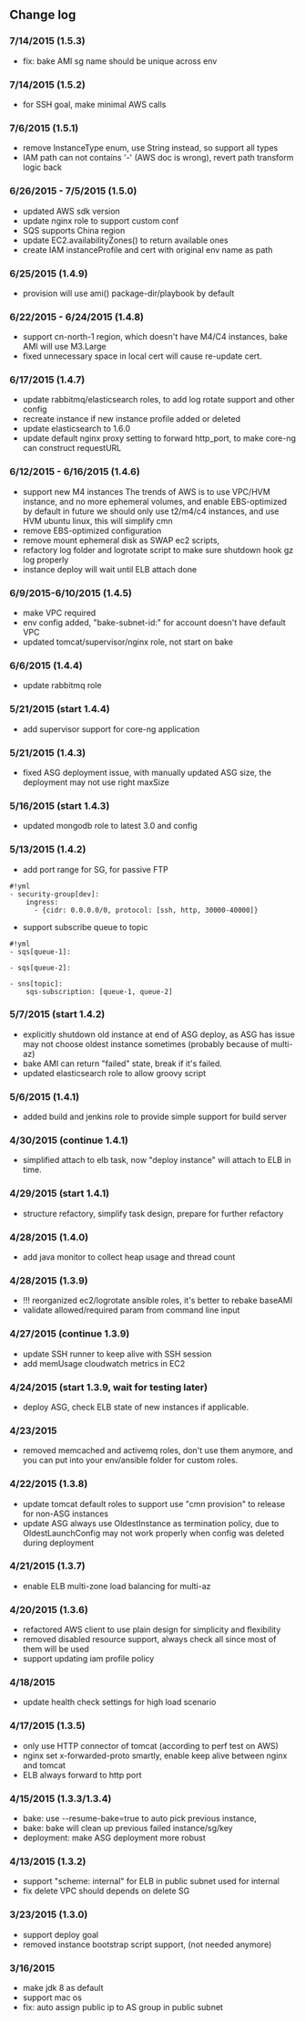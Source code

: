 ## Change log

### 7/14/2015 (1.5.3)
* fix: bake AMI sg name should be unique across env

### 7/14/2015 (1.5.2)
* for SSH goal, make minimal AWS calls

### 7/6/2015 (1.5.1)
* remove InstanceType enum, use String instead, so support all types
* IAM path can not contains '-' (AWS doc is wrong), revert path transform logic back 

### 6/26/2015 - 7/5/2015 (1.5.0)
* updated AWS sdk version 
* update nginx role to support custom conf
* SQS supports China region
* update EC2.availabilityZones() to return available ones
* create IAM instanceProfile and cert with original env name as path

### 6/25/2015 (1.4.9)
* provision will use ami() package-dir/playbook by default

### 6/22/2015 - 6/24/2015 (1.4.8)
* support cn-north-1 region, which doesn't have M4/C4 instances, bake AMI will use M3.Large
* fixed unnecessary space in local cert will cause re-update cert.  

### 6/17/2015 (1.4.7)
* update rabbitmq/elasticsearch roles, to add log rotate support and other config
* recreate instance if new instance profile added or deleted
* update elasticsearch to 1.6.0
* update default nginx proxy setting to forward http_port, to make core-ng can construct requestURL

### 6/12/2015 - 6/16/2015 (1.4.6)
* support new M4 instances
The trends of AWS is to use VPC/HVM instance, and no more ephemeral volumes, and enable EBS-optimized by default
in future we should only use t2/m4/c4 instances, and use HVM ubuntu linux, this will simplify cmn
* remove EBS-optimized configuration
* remove mount ephemeral disk as SWAP ec2 scripts,
* refactory log folder and logrotate script to make sure shutdown hook gz log properly
* instance deploy will wait until ELB attach done

### 6/9/2015-6/10/2015 (1.4.5)
* make VPC required
* env config added, "bake-subnet-id:" for account doesn't have default VPC
* updated tomcat/supervisor/nginx role, not start on bake

### 6/6/2015 (1.4.4)
* update rabbitmq role

### 5/21/2015 (start 1.4.4)
* add supervisor support for core-ng application

### 5/21/2015 (1.4.3)
* fixed ASG deployment issue, with manually updated ASG size, the deployment may not use right maxSize

### 5/16/2015 (start 1.4.3)
* updated mongodb role to latest 3.0 and config

### 5/13/2015 (1.4.2)
* add port range for SG, for passive FTP
```
#!yml
- security-group[dev]:
    ingress:
      - {cidr: 0.0.0.0/0, protocol: [ssh, http, 30000-40000]}
```

* support subscribe queue to topic
```
#!yml
- sqs[queue-1]:

- sqs[queue-2]:

- sns[topic]:
    sqs-subscription: [queue-1, queue-2]
```

### 5/7/2015 (start 1.4.2)
* explicitly shutdown old instance at end of ASG deploy, as ASG has issue may not choose oldest instance sometimes (probably because of multi-az) 
* bake AMI can return "failed" state, break if it's failed.
* updated elasticsearch role to allow groovy script

### 5/6/2015 (1.4.1)
* added build and jenkins role to provide simple support for build server

### 4/30/2015 (continue 1.4.1)
* simplified attach to elb task, now "deploy instance" will attach to ELB in time.

### 4/29/2015 (start 1.4.1)
* structure refactory, simplify task design, prepare for further refactory

### 4/28/2015 (1.4.0)
* add java monitor to collect heap usage and thread count

### 4/28/2015 (1.3.9)
* !!! reorganized ec2/logrotate ansible roles, it's better to rebake baseAMI
* validate allowed/required param from command line input

### 4/27/2015 (continue 1.3.9)
* update SSH runner to keep alive with SSH session
* add memUsage cloudwatch metrics in EC2

### 4/24/2015 (start 1.3.9, wait for testing later)
* deploy ASG, check ELB state of new instances if applicable.

### 4/23/2015
* removed memcached and activemq roles, don't use them anymore, and you can put into your env/ansible folder for custom roles.

### 4/22/2015 (1.3.8)
* update tomcat default roles to support use "cmn provision" to release for non-ASG instances
* update ASG always use OldestInstance as termination policy, due to OldestLaunchConfig may not work properly when config was deleted during deployment

### 4/21/2015 (1.3.7)
* enable ELB multi-zone load balancing for multi-az

### 4/20/2015 (1.3.6)
* refactored AWS client to use plain design for simplicity and flexibility
* removed disabled resource support, always check all since most of them will be used
* support updating iam profile policy

### 4/18/2015
* update health check settings for high load scenario

### 4/17/2015 (1.3.5)
* only use HTTP connector of tomcat (according to perf test on AWS)
* nginx set x-forwarded-proto smartly, enable keep alive between nginx and tomcat
* ELB always forward to http port

### 4/15/2015 (1.3.3/1.3.4)
* bake: use --resume-bake=true to auto pick previous instance,
* bake: bake will clean up previous failed instance/sg/key
* deployment: make ASG deployment more robust

### 4/13/2015 (1.3.2)
* support "scheme: internal" for ELB in public subnet used for internal
* fix delete VPC should depends on delete SG

### 3/23/2015 (1.3.0)
* support deploy goal
* removed instance bootstrap script support, (not needed anymore)

### 3/16/2015
* make jdk 8 as default
* support mac os
* fix: auto assign public ip to AS group in public subnet